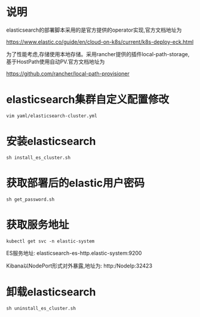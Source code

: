 # 说明
elasticsearch的部署脚本采用的是官方提供的operator实现,官方文档地址为

https://www.elastic.co/guide/en/cloud-on-k8s/current/k8s-deploy-eck.html

为了性能考虑,存储使用本地存储。采用rancher提供的插件local-path-storage,基于HostPath使用自动PV.官方文档地址为

https://github.com/rancher/local-path-provisioner
# elasticsearch集群自定义配置修改
`vim yaml/elasticsearch-cluster.yml`
# 安装elasticsearch
`sh install_es_cluster.sh`
# 获取部署后的elastic用户密码
`sh get_password.sh`
# 获取服务地址
`kubectl get svc -n elastic-system`

ES服务地址: elasticsearch-es-http.elastic-system:9200

Kibana以NodePort形式对外暴露,地址为: http:/NodeIp:32423
# 卸载elasticsearch
`sh uninstall_es_cluster.sh`




